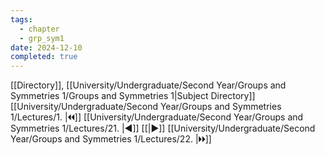 ```yaml
---
tags:
  - chapter
  - grp_sym1
date: 2024-12-10
completed: true
---
```

[[Directory]], [[University/Undergraduate/Second Year/Groups and Symmetries 1/Groups and Symmetries 1|Subject Directory]]
[[University/Undergraduate/Second Year/Groups and Symmetries 1/Lectures/1. |🞀🞀]] [[University/Undergraduate/Second Year/Groups and Symmetries 1/Lectures/21. |◀]] [[|▶]] [[University/Undergraduate/Second Year/Groups and Symmetries 1/Lectures/22. |🞂🞂]]
# 
## 
### 